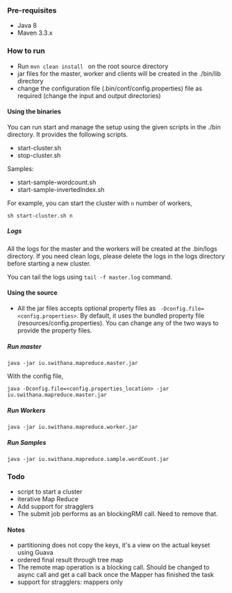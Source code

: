 ### Pre-requisites
- Java 8
- Maven 3.3.x

### How to run
- Run ```mvn clean install ``` on the root source directory
- jar files for the master, worker and clients will be created in the ./bin/lib directory
- change the configuration file (.bin/conf/config.properties) file as required (change the input and output directories)

#### Using the binaries
You can run start and manage the setup using the given scripts in the ./bin directory. It provides the following scripts.
- start-cluster.sh
- stop-cluster.sh

Samples:
- start-sample-wordcount.sh
- start-sample-invertedIndex.sh

For example, you can start the cluster with ```n``` number of workers, 
```
sh start-cluster.sh n
```

##### Logs
All the logs for the master and the workers will be created at the .bin/logs directory. 
If you need clean logs, please delete the logs in the logs directory before starting a new cluster. 

You can tail the logs using ```tail -f master.log``` command. 

#### Using the source
- All the jar files accepts optional property files as
``` -Dconfig.file=<config.properties>```. By default, it uses the bundled property file (resources/config.properties).
You can change any of the two ways to provide the property files. 

##### Run master
```
java -jar iu.swithana.mapreduce.master.jar
```

With the config file, 
```
java -Dconfig.file=<config.properties_location> -jar iu.swithana.mapreduce.master.jar
```

##### Run Workers
```
java -jar iu.swithana.mapreduce.worker.jar
```

##### Run Samples
```
java -jar iu.swithana.mapreduce.sample.wordCount.jar
```

### Todo
- script to start a cluster
- iterative Map Reduce
- Add support for stragglers
- The submit job performs as an blockingRMI call. Need to remove that. 



#### Notes
- partitioning does not copy the keys, it's a view on the actual keyset using Guava
- ordered final result through tree map
- The remote map operation is a blocking call. Should be changed to async call and get a call back once the
 Mapper has finished the task
- support for stragglers: mappers only
 